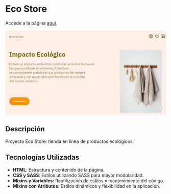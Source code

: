 # Eco Store

Accede a la página [aquí](https://miguelvasquezal.github.io/eco-store.io/).

![Vista Previa](./assets/img/pagina.JPG)

## Descripción

Proyecto Eco Store: tienda en línea de productos ecológicos.

## Tecnologías Utilizadas

- **HTML**: Estructura y contenido de la página.
- **CSS y SASS**: Estilos utilizando SASS para mayor modularidad.
- **Mixins y Variables**: Reutilización de estilos y mantenimiento del código.
- **Mixins con Atributos**: Estilos dinámicos y flexibilidad en la aplicación.
